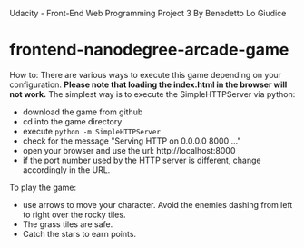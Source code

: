 Udacity - Front-End Web Programming
Project 3
By Benedetto Lo Giudice

frontend-nanodegree-arcade-game
===============================
How to:
There are various ways to execute this game depending on your configuration.
**Please note that loading the index.html in the browser will not work.**
The simplest way is to execute the SimpleHTTPServer via python:
- download the game from github
- cd into the game directory
- execute `python -m SimpleHTTPServer`
- check for the message "Serving HTTP on 0.0.0.0 8000 ..." 
- open your browser and use the url: http://localhost:8000 
- if the port number used by the HTTP server is different, change
  accordingly in the URL.

To play the game:
- use arrows to move your character. Avoid the enemies dashing from left to right over the rocky tiles.
- The grass tiles are safe.
- Catch the stars to earn points.

